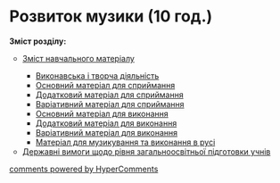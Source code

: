 <div id="hypercomments_widget" class="js-hypercomments-widget invisible"></div>

# Розвиток музики (10 год.)

<p><b>Зміст розділу:</b></p>
<ul type="circle">
<li><a href="https://edera.gitbooks.io/mon-music/content/3/zmyst_navchalnogo_materyalu3.html">Зміст навчального матеріалу</a></li>
<ul type="square">
<li><a href="https://edera.gitbooks.io/mon-music/content/3/v%D1%83konavska_tvorcha_dyyalnist3.html">Виконавська і творча діяльність</a></li>
<li><a href="https://edera.gitbooks.io/mon-music/content/3/osnovn%D1%83y_materyal_dlya_spr%D1%83mannya3.html">Основний матеріал для сприймання</a></li>
<li><a href="https://edera.gitbooks.io/mon-music/content/3/dodatkov%D1%83_materyal_dlya_spr%D1%83mannya3.html">Додатковий матеріал для сприймання</a></li>
<li><a href="https://edera.gitbooks.io/mon-music/content/3/varyat%D1%83vn%D1%83_materyal_dlya_spr%D1%83ymannya3.html">Варіативний матеріал для сприймання</a></li>
<li><a href="https://edera.gitbooks.io/mon-music/content/3/osnovn%D1%83_materyal_dlya_v%D1%83konannya3.html">Основний матеріал для виконання</a></li>
<li><a href="https://edera.gitbooks.io/mon-music/content/3/dodatkov%D1%83_materyal_dlya_v%D1%83konannya3.html">Додатковий матеріал для виконання</a></li>
<li><a href="https://edera.gitbooks.io/mon-music/content/3/varyat%D1%83vn%D1%83_materyal_dlya_v%D1%83konannya3.html">Варіативний матеріал для виконання</a></li>
<li><a href="https://edera.gitbooks.io/mon-music/content/3/materyal_dlya_muz%D1%83kuvannya_ta_v%D1%83konannya_v_rusy3.html">Матеріал для музикування та виконання в русі</a></li>
</ul>
<li><a href="https://edera.gitbooks.io/mon-music/content/3/derzhavny_v%D1%83mog%D1%83_schodo_ryvnya_zagalnoosvytnoy_pydgotovk%D1%83_uchnyv3.html">Державні вимоги щодо рівня загальноосвітньої підготовки учнів</a></li>
</ul>

<div class="js-hypercomments-container">
    <a href="http://hypercomments.com" class="hc-link" title="comments widget">comments powered by HyperComments</a>
</div>